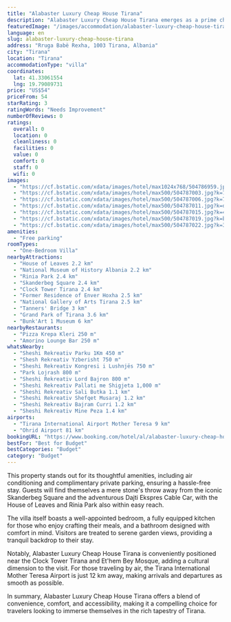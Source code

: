 ```yaml
---
title: "Alabaster Luxury Cheap House Tirana"
description: "Alabaster Luxury Cheap House Tirana emerges as a prime choice for travelers seeking comfort and convenience in the heart of Tirana."
featuredImage: "/images/accommodation/alabaster-luxury-cheap-house-tirana-504786959.jpg"
language: en
slug: alabaster-luxury-cheap-house-tirana
address: "Rruga Babë Rexha, 1003 Tirana, Albania"
city: "Tirana"
location: "Tirana"
accommodationType: "villa"
coordinates:
  lat: 41.33061554
  lng: 19.79089731
price: "US$54"
priceFrom: 54
starRating: 3
ratingWords: "Needs Improvement"
numberOfReviews: 0
ratings:
  overall: 0
  location: 0
  cleanliness: 0
  facilities: 0
  value: 0
  comfort: 0
  staff: 0
  wifi: 0
images:
  - "https://cf.bstatic.com/xdata/images/hotel/max1024x768/504786959.jpg?k=7eb4d648429b7bbae313b9de96cf4f8bfa763415433840514c2b8fec26bee6a1&o=&hp=1"
  - "https://cf.bstatic.com/xdata/images/hotel/max500/504787003.jpg?k=7780fcb4d159586a1d485064e8fb10d18db6d7ced49af5f9c7f3fc1459deaffb&o=&hp=1"
  - "https://cf.bstatic.com/xdata/images/hotel/max500/504787006.jpg?k=77a2f6a16c022b9637b7ed9549bb6f9cb9e9d1585092d0bb0f0e5790d3962477&o=&hp=1"
  - "https://cf.bstatic.com/xdata/images/hotel/max500/504787011.jpg?k=d8d1e17db7a84d2376a86e7ad7e430f1495008d802dd48c2349011d26a1b40a0&o=&hp=1"
  - "https://cf.bstatic.com/xdata/images/hotel/max500/504787015.jpg?k=446bc83745fb3f291c4fc2ce421bdeb02fcad6263c1c363c5c35ad45b4c7c88e&o=&hp=1"
  - "https://cf.bstatic.com/xdata/images/hotel/max500/504787019.jpg?k=b0cd6ce9e679f302140dd69c651c22e355bd1d8e53b7c8d0e1be88fbe05174d7&o=&hp=1"
  - "https://cf.bstatic.com/xdata/images/hotel/max500/504787022.jpg?k=3671118d78cfc621b3ee801c72eeaca6c07c0897487ed67d688ea8505145be42&o=&hp=1"
amenities:
  - "Free parking"
roomTypes:
  - "One-Bedroom Villa"
nearbyAttractions:
  - "House of Leaves 2.2 km"
  - "National Museum of History Albania 2.2 km"
  - "Rinia Park 2.4 km"
  - "Skanderbeg Square 2.4 km"
  - "Clock Tower Tirana 2.4 km"
  - "Former Residence of Enver Hoxha 2.5 km"
  - "National Gallery of Arts Tirana 2.5 km"
  - "Tanners' Bridge 3 km"
  - "Grand Park of Tirana 3.6 km"
  - "Bunk'Art 1 Museum 6 km"
nearbyRestaurants:
  - "Pizza Krepa Kleri 250 m"
  - "Amorino Lounge Bar 250 m"
whatsNearby:
  - "Sheshi Rekreativ Parku 1Km 450 m"
  - "Shesh Rekreativ Yzberisht 750 m"
  - "Sheshi Rekreativ Kongresi i Lushnjës 750 m"
  - "Park Lojrash 800 m"
  - "Sheshi Rekreativ Lord Bajron 800 m"
  - "Sheshi Rekreativ Pallati me Shigjeta 1,000 m"
  - "Sheshi Rekreativ Sali Butka 1.1 km"
  - "Sheshi Rekreativ Shefqet Musaraj 1.2 km"
  - "Sheshi Rekreativ Bajram Curri 1.2 km"
  - "Sheshi Rekreativ Mine Peza 1.4 km"
airports:
  - "Tirana International Airport Mother Teresa 9 km"
  - "Ohrid Airport 81 km"
bookingURL: "https://www.booking.com/hotel/al/alabaster-luxury-cheap-house-tirana.en-gb.html?aid=8035640"
bestFor: "Best for Budget"
bestCategories: "Budget"
category: "Budget"
---
```


This property stands out for its thoughtful amenities, including air conditioning and complimentary private parking, ensuring a hassle-free stay. Guests will find themselves a mere stone's throw away from the iconic Skanderbeg Square and the adventurous Dajti Ekspres Cable Car, with the House of Leaves and Rinia Park also within easy reach.

The villa itself boasts a well-appointed bedroom, a fully equipped kitchen for those who enjoy crafting their meals, and a bathroom designed with comfort in mind. Visitors are treated to serene garden views, providing a tranquil backdrop to their stay.

Notably, Alabaster Luxury Cheap House Tirana is conveniently positioned near the Clock Tower Tirana and Et'hem Bey Mosque, adding a cultural dimension to the visit. For those traveling by air, the Tirana International Mother Teresa Airport is just 12 km away, making arrivals and departures as smooth as possible.

In summary, Alabaster Luxury Cheap House Tirana offers a blend of convenience, comfort, and accessibility, making it a compelling choice for travelers looking to immerse themselves in the rich tapestry of Tirana.